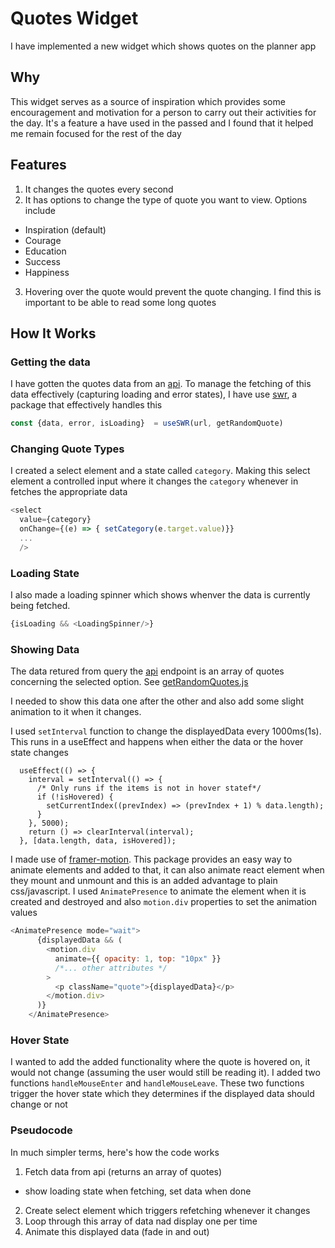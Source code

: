 # Quotes Widget

I have implemented a new widget which shows quotes on the planner app

## Why

This widget serves as a source of inspiration which provides some encouragement and motivation for a person to carry out their activities for the day. It's a feature a have used in the passed and I found that it helped me remain focused for the rest of the day

## Features

1. It changes the quotes every second
2. It has options to change the type of quote you want to view. Options include

- Inspiration (default)
- Courage
- Education
- Success
- Happiness

3. Hovering over the quote would prevent the quote changing. I find this is important to be able to read some long quotes


## How It Works

### Getting the data

I have gotten the quotes data from an [api](https://api-ninjas.com/api/quotes).
To manage the fetching of this data effectively (capturing loading and error states), I have use [swr](https://swr.vercel.app/), a package that effectively handles this

```javascript
const {data, error, isLoading}  = useSWR(url, getRandomQuote)
```

### Changing Quote Types

I created a select element and a state called `category`. Making this select element a controlled input where it changes the `category` whenever in fetches the appropriate data

```javascript
<select
  value={category}
  onChange={(e) => { setCategory(e.target.value)}}
  ...
  />
```

### Loading State

I also made a loading spinner which shows whenver the data is currently being fetched.

```javascript
{isLoading && <LoadingSpinner/>}
```

### Showing Data

The data retured from query the [api](https://api-ninjas.com/api/quotes) endpoint is an array of quotes concerning the selected option. See [getRandomQuotes.js](./getRandomQuotes.js)

I needed to show this data one after the other and also add some slight animation to it when it changes.

I used `setInterval` function to change the displayedData every 1000ms(1s). This runs in a useEffect and happens when either the data or the hover state changes

```
  useEffect(() => {
    interval = setInterval(() => {
      /* Only runs if the items is not in hover statef*/
      if (!isHovered) {
        setCurrentIndex((prevIndex) => (prevIndex + 1) % data.length);
      }
    }, 5000);
    return () => clearInterval(interval);
  }, [data.length, data, isHovered]);
```

I made use of [framer-motion](https://www.framer.com/motion/). This package provides an easy way to animate elements and added to that, it can also animate react element when they mount and unmount and this is an added advantage to plain css/javascript.
I used `AnimatePresence` to animate the element when it is created and destroyed and also `motion.div` properties to set the animation values

```javascript
<AnimatePresence mode="wait">
      {displayedData && (
        <motion.div
          animate={{ opacity: 1, top: "10px" }}
          /*... other attributes */
        >
          <p className="quote">{displayedData}</p>
        </motion.div>
      )}
    </AnimatePresence>
```

### Hover State

I wanted to add the added functionality where the quote is hovered on, it would not change (assuming the user would still be reading it). I added two functions `handleMouseEnter` and `handleMouseLeave`. These two functions trigger the hover state which they determines if the displayed data should change or not


### Pseudocode

In much simpler terms, here's how the code works

1. Fetch data from api (returns an array of quotes)

- show loading state when fetching, set data when done

2. Create select element which triggers refetching whenever it changes
3. Loop through this array of data nad display one per time
4. Animate this displayed data (fade in and out)

